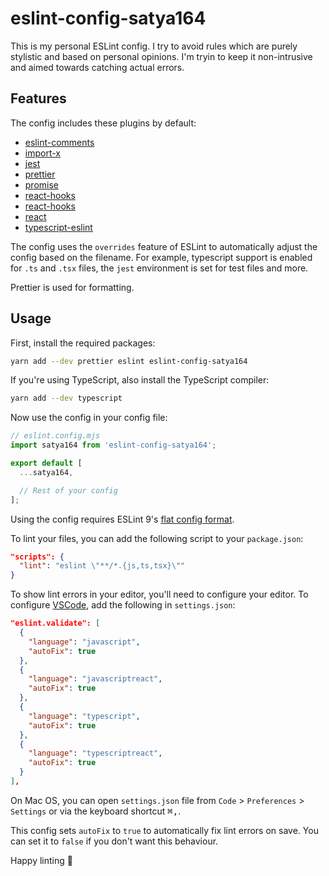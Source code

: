 # eslint-config-satya164

This is my personal ESLint config. I try to avoid rules which are purely stylistic and based on personal opinions. I'm tryin to keep it non-intrusive and aimed towards catching actual errors.

## Features

The config includes these plugins by default:

- [eslint-comments](https://eslint-community.github.io/eslint-plugin-eslint-comments/)
- [import-x](https://github.com/un-ts/eslint-plugin-import-x)
- [jest](https://github.com/jest-community/eslint-plugin-jest)
- [prettier](https://github.com/prettier/eslint-plugin-prettier)
- [promise](https://github.com/eslint-community/eslint-plugin-promise)
- [react-hooks](https://github.com/facebook/react/tree/main/packages/eslint-plugin-react-hooks)
- [react-hooks](https://reactjs.org/docs/hooks-rules.html)
- [react](https://github.com/Rel1cx/eslint-react)
- [typescript-eslint](https://github.com/typescript-eslint/typescript-eslint)

The config uses the `overrides` feature of ESLint to automatically adjust the config based on the filename. For example, typescript support is enabled for `.ts` and `.tsx` files, the `jest` environment is set for test files and more.

Prettier is used for formatting.

## Usage

First, install the required packages:

```sh
yarn add --dev prettier eslint eslint-config-satya164
```

If you're using TypeScript, also install the TypeScript compiler:

```sh
yarn add --dev typescript
```

Now use the config in your config file:

```js
// eslint.config.mjs
import satya164 from 'eslint-config-satya164';

export default [
  ...satya164,

  // Rest of your config
];
```

Using the config requires ESLint 9's [flat config format](https://eslint.org/docs/latest/use/configure/configuration-file).

To lint your files, you can add the following script to your `package.json`:

```json
"scripts": {
  "lint": "eslint \"**/*.{js,ts,tsx}\""
}
```

To show lint errors in your editor, you'll need to configure your editor. To configure [VSCode](https://code.visualstudio.com), add the following in `settings.json`:

```json
"eslint.validate": [
  {
    "language": "javascript",
    "autoFix": true
  },
  {
    "language": "javascriptreact",
    "autoFix": true
  },
  {
    "language": "typescript",
    "autoFix": true
  },
  {
    "language": "typescriptreact",
    "autoFix": true
  }
],
```

On Mac OS, you can open `settings.json` file from `Code` > `Preferences` > `Settings` or via the keyboard shortcut <kbd>⌘,</kbd>.

This config sets `autoFix` to `true` to automatically fix lint errors on save. You can set it to `false` if you don't want this behaviour.

Happy linting 🎉
